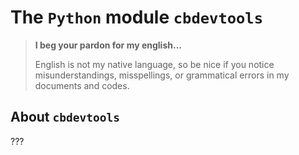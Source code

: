 The `Python` module `cbdevtools`
================================


> **I beg your pardon for my english...**
>
> English is not my native language, so be nice if you notice misunderstandings, misspellings, or grammatical errors in my documents and codes.


About `cbdevtools`
-----------------

???

<!-- :tutorial-START: -->
<!-- :tutorial-END: -->


<!-- :version-START: -->
<!-- :version-END: -->
